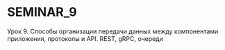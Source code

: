 # SEMINAR_9
Урок 9. Способы организации передачи данных между компонентами приложения, протоколы и API. REST, gRPC, очереди
